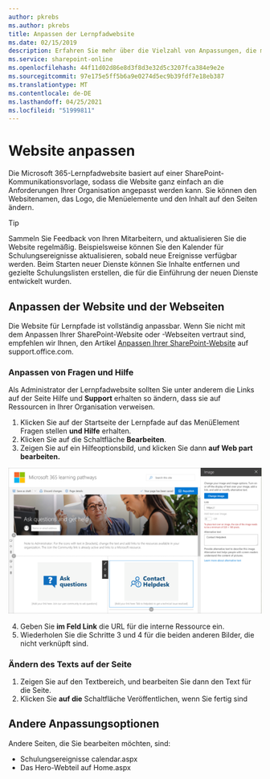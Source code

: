 ```yaml
---
author: pkrebs
ms.author: pkrebs
title: Anpassen der Lernpfadwebsite
ms.date: 02/15/2019
description: Erfahren Sie mehr über die Vielzahl von Anpassungen, die mit Microsoft 365-Lernpfaden verfügbar sind
ms.service: sharepoint-online
ms.openlocfilehash: 44f11d02d86e8d3f8d3e32d5c3207fca384e9e2e
ms.sourcegitcommit: 97e175e5ff5b6a9e0274d5ec9b39fdf7e18eb387
ms.translationtype: MT
ms.contentlocale: de-DE
ms.lasthandoff: 04/25/2021
ms.locfileid: "51999811"
---
```

# <a name="customize-the-site"></a>Website anpassen

Die Microsoft 365-Lernpfadwebsite basiert auf einer SharePoint-Kommunikationsvorlage, sodass die Website ganz einfach an die Anforderungen Ihrer Organisation angepasst werden kann. Sie können den Websitenamen, das Logo, die Menüelemente und den Inhalt auf den Seiten ändern. 

> [!TIP]
> Sammeln Sie Feedback von Ihren Mitarbeitern, und aktualisieren Sie die Website regelmäßig. Beispielsweise können Sie den Kalender für Schulungsereignisse aktualisieren, sobald neue Ereignisse verfügbar werden. Beim Starten neuer Dienste können Sie Inhalte entfernen und gezielte Schulungslisten erstellen, die für die Einführung der neuen Dienste entwickelt wurden. 

## <a name="customize-the-site-and-web-pages"></a>Anpassen der Website und der Webseiten

Die Website für Lernpfade ist vollständig anpassbar. Wenn Sie nicht mit dem Anpassen Ihrer SharePoint-Website oder -Webseiten vertraut sind, empfehlen wir Ihnen, den Artikel [Anpassen Ihrer SharePoint-Website](https://support.office.com/article/customize-your-sharepoint-site-320b43e5-b047-4fda-8381-f61e8ac7f59b) auf support.office.com. 

### <a name="customize-ask-questions-and-get-help"></a>Anpassen von Fragen und Hilfe

Als Administrator der Lernpfadwebsite sollten Sie unter anderem die Links auf der Seite Hilfe und **Support** erhalten so ändern, dass sie auf Ressourcen in Ihrer Organisation verweisen. 

1.  Klicken Sie auf der Startseite der Lernpfade auf das MenüElement Fragen stellen **und Hilfe** erhalten.
2.  Klicken Sie auf die Schaltfläche **Bearbeiten**.
3.  Zeigen Sie auf ein Hilfeoptionsbild, und klicken Sie dann **auf Web part bearbeiten.**

![cg-edithelp.png](media/cg-edithelp.png)

4.  Geben Sie **im Feld Link** die URL für die interne Ressource ein. 
5.  Wiederholen Sie die Schritte 3 und 4 für die beiden anderen Bilder, die nicht verknüpft sind.

### <a name="change-the-text-on-the-page"></a>Ändern des Texts auf der Seite

1. Zeigen Sie auf den Textbereich, und bearbeiten Sie dann den Text für die Seite. 
2. Klicken Sie **auf die** Schaltfläche Veröffentlichen, wenn Sie fertig sind

## <a name="other-customization-options"></a>Andere Anpassungsoptionen
Andere Seiten, die Sie bearbeiten möchten, sind:

- Schulungsereignisse calendar.aspx
- Das Hero-Webteil auf Home.aspx

